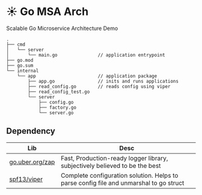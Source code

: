 # ☀️ Go MSA Arch

Scalable Go Microservice Architecture Demo

```text
.
├── cmd
│   └── server
│       └── main.go               // application entrypoint
├── go.mod
├── go.sum
└── internal
    └── app                       // application package
        ├── app.go                // inits and runs applications
        ├── read_config.go        // reads config using viper
        ├── read_config_test.go
        └── server
            ├── config.go
            ├── factory.go
            └── server.go
```

## Dependency

| Lib | Desc |
| --- | --- |
| [go.uber.org/zap](https://github.com/uber-go/zap) | Fast, Production-ready logger library, subjectively believed to be the best |
| [spf13/viper](https://github.com/spf13/viper) | Complete configuration solution. Helps to parse config file and unmarshal to go struct |
